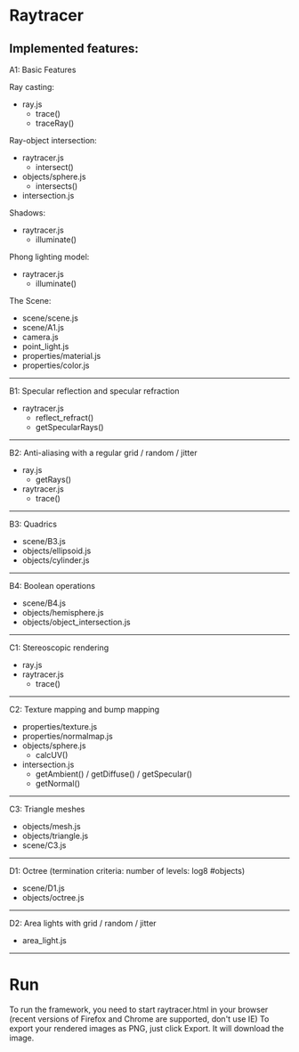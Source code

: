 Raytracer
=========

Implemented features:
------------------------------------------------------------------------

A1: Basic Features

Ray casting:
- ray.js
    - trace()
    - traceRay()

Ray-object intersection:
- raytracer.js
    - intersect()
- objects/sphere.js
    - intersects()
- intersection.js

Shadows:
- raytracer.js
    - illuminate()

Phong lighting model:
- raytracer.js
    - illuminate()

The Scene:
- scene/scene.js
- scene/A1.js
- camera.js
- point_light.js
- properties/material.js
- properties/color.js

------------------------------------------------------------------------
B1: Specular reflection and specular refraction
- raytracer.js
    - reflect_refract()
    - getSpecularRays()

------------------------------------------------------------------------
B2: Anti-aliasing with a regular grid / random / jitter
- ray.js
    - getRays()
- raytracer.js
    - trace()

------------------------------------------------------------------------
B3: Quadrics
- scene/B3.js
- objects/ellipsoid.js
- objects/cylinder.js

------------------------------------------------------------------------
B4: Boolean operations
- scene/B4.js
- objects/hemisphere.js
- objects/object_intersection.js

------------------------------------------------------------------------
C1: Stereoscopic rendering
- ray.js
- raytracer.js
    - trace()

------------------------------------------------------------------------
C2: Texture mapping and bump mapping
- properties/texture.js
- properties/normalmap.js
- objects/sphere.js
    - calcUV()
- intersection.js
    - getAmbient() / getDiffuse() / getSpecular()
    - getNormal()

------------------------------------------------------------------------
C3: Triangle meshes
- objects/mesh.js
- objects/triangle.js
- scene/C3.js

------------------------------------------------------------------------
D1: Octree (termination criteria: number of levels: log8 #objects)
- scene/D1.js
- objects/octree.js

------------------------------------------------------------------------
D2: Area lights with grid / random / jitter
- area_light.js

------------------------------------------------------------------------


Run
========================================================================

To run the framework, you need to start raytracer.html in your browser (recent versions of Firefox and Chrome are supported, don't use IE)
To export your rendered images as PNG, just click Export. It will download the image.
